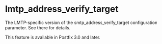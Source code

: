 # lmtp_address_verify_target 

 The LMTP-specific version of the smtp_address_verify_target
configuration parameter.  See there for details. 

 This feature is available in Postfix 3.0 and later.  


